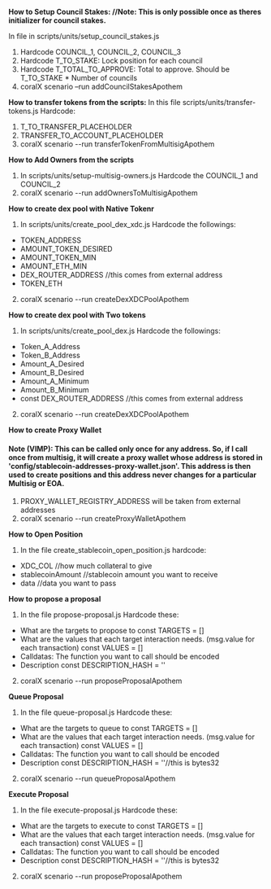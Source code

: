 **How to Setup Council Stakes: //Note: This is only possible once as theres initializer for council stakes.**

In file in scripts/units/setup_council_stakes.js

1. Hardcode COUNCIL_1, COUNCIL_2, COUNCIL_3
2. Hardcode T_TO_STAKE: Lock position for each council
3. Hardcode ​​T_TOTAL_TO_APPROVE: Total to approve. Should be T_TO_STAKE * Number of councils
4. coralX scenario –run addCouncilStakesApothem

**How to transfer tokens from the scripts:**
In this file scripts/units/transfer-tokens.js
Hardcode:
1. T_TO_TRANSFER_PLACEHOLDER
2. TRANSFER_TO_ACCOUNT_PLACEHOLDER
3. coralX scenario --run transferTokenFromMultisigApothem


**How to Add Owners from the scripts**
1. In scripts/units/setup-multisig-owners.js Hardcode the COUNCIL_1 and COUNCIL_2
2. coralX scenario --run addOwnersToMultisigApothem

**How to create dex pool with Native Tokenr**
1. In scripts/units/create_pool_dex_xdc.js Hardcode the followings:
* TOKEN_ADDRESS 
*    AMOUNT_TOKEN_DESIRED
*    AMOUNT_TOKEN_MIN
*    AMOUNT_ETH_MIN
*    DEX_ROUTER_ADDRESS //this comes from external address
*    TOKEN_ETH

2. coralX scenario --run createDexXDCPoolApothem

**How to create dex pool with Two tokens**
1. In scripts/units/create_pool_dex.js Hardcode the followings:
* Token_A_Address
* Token_B_Address
* Amount_A_Desired 
* Amount_B_Desired
* Amount_A_Minimum
* Amount_B_Minimum
* const DEX_ROUTER_ADDRESS //this comes from external address

2. coralX scenario --run createDexXDCPoolApothem

**How to create Proxy Wallet**
#### Note (VIMP): This can be called only once for any address. So, if I call once from multisig, it will create a proxy wallet whose address is stored in 'config/stablecoin-addresses-proxy-wallet.json'. This address is then used to create positions and this address never changes for a particular Multisig or EOA.

1. PROXY_WALLET_REGISTRY_ADDRESS will be taken from external addresses
2. coralX scenario --run createProxyWalletApothem

**How to Open Position**
1. In the file create_stablecoin_open_position.js hardcode:
* XDC_COL //how much collateral to give
* stablecoinAmount //stablecoin amount you want to receive
* data //data you want to pass

**How to propose a proposal**
1. In the file propose-proposal.js Hardcode these:
* What are the targets to propose to
    const TARGETS = []
* What are the values that each target interaction needs. (msg.value for each transaction)
    const VALUES = []
* Calldatas: The function you want to call should be encoded
* Description
    const DESCRIPTION_HASH = ''
    
2. coralX scenario --run proposeProposalApothem

**Queue Proposal**
1. In the file queue-proposal.js Hardcode these:
* What are the targets to queue to
    const TARGETS = []
* What are the values that each target interaction needs. (msg.value for each transaction)
    const VALUES = []
* Calldatas: The function you want to call should be encoded
* Description
    const DESCRIPTION_HASH = ''//this is bytes32
    
2. coralX scenario --run queueProposalApothem

**Execute Proposal**

1. In the file execute-proposal.js Hardcode these:
* What are the targets to execute to
    const TARGETS = []
* What are the values that each target interaction needs. (msg.value for each transaction)
    const VALUES = []
* Calldatas: The function you want to call should be encoded
* Description
    const DESCRIPTION_HASH = ''//this is bytes32
    
2. coralX scenario --run proposeProposalApothem
